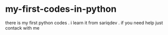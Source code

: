 # my-first-codes-in-python
there is my first python codes . i learn it from sariqdev . if you need help just contack with me
